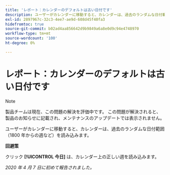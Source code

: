 ```yaml
---
title: 'レポート：カレンダーのデフォルトは古い日付です'
description: ユーザーがカレンダーに移動すると、カレンダーは、過去のランダムな日付範囲（1800 年からの週など）を読み込みます。
exl-id: 2897967c-32c3-4ee7-ae9d-608d45f40fa3
hidefromtoc: true
source-git-commit: b02ad4aa856642d9b9849a6a8e0d9c94e4748970
workflow-type: tm+mt
source-wordcount: '100'
ht-degree: 0%

---
```


# レポート：カレンダーのデフォルトは古い日付です

>[!NOTE]
>
>製品チームは現在、この問題の解決を評価中です。 この問題が解決されると、製品のお知らせに記載され、メンテナンスのアップデートでは表示されません。

ユーザーがカレンダーに移動すると、カレンダーは、過去のランダムな日付範囲（1800 年からの週など）を読み込みます。

**回避策**

クリック **[!UICONTROL 今日]** は、カレンダー上の正しい週を読み込みます。


_2020 年 4 月 7 日に初めて報告されました。_
